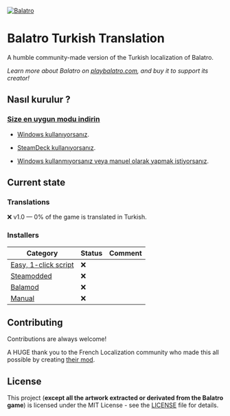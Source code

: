 [![Balatro](https://www.playbalatro.com/assets/logo2-C9SU2BrI.png)](https://www.playbalatro.com/)

# Balatro Turkish Translation

A humble community-made version of the Turkish localization of Balatro.

_Learn more about Balatro on [playbalatro.com](https://www.playbalatro.com/), and buy it to support its creator!_

## Nasıl kurulur ?

### [Size en uygun modu indirin](https://github.com/ceeprus/balatro-turkish-translations/releases/latest)

- [Windows kullanıyorsanız](QUICKSTART.md).

- [SteamDeck kullanıyorsanız](QUICKSTART_STEAMDECK.md).

- [Windows kullanmıyorsanız veya manuel olarak yapmak istiyorsanız](INSTALL.md).

## Current state

### Translations

❌ v1.0 — 0% of the game is translated in Turkish.

### Installers

| Category                                      | Status | Comment |
| --------------------------------------------- | ------ | ------- |
| [Easy, 1-click script](QUICKSTART.md)         | ❌     |         |
| [Steamodded](INSTALL.md#via-un-mod)           | ❌     |         |
| [Balamod](https://github.com/balamod/balamod) | ❌     |         |
| [Manual](INSTALL.md#à-la-main)                | ❌     |         |

## Contributing

Contributions are always welcome!

A HUGE thank you to the French Localization community who made this all possible by creating [their mod](https://github.com/FrBmt-BIGetNouf/balatro-french-translations/).

## License

This project (**except all the artwork extracted or derivated from the Balatro game**) is licensed under the MIT License - see the [LICENSE](LICENSE) file for details.
